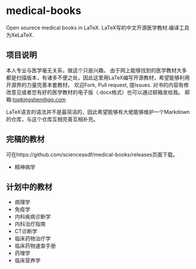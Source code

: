 # medical-books
Open sourece medical books in LaTeX. LaTeX写的中文开源医学教材.编译工具为XeLaTeX.

## 项目说明
本人专业与医学毫无关系，做这个只是兴趣。
由于网上能够找到的医学教材大多都是扫描版本，有诸多不便之处，因此这里用LaTeX编写开源教材，希望能够利用开源界的力量完善本套教材。
欢迎Fork, Pull request, 提Issues. 对书的内容有修改意见或者您有好的医学教材的电子版（.docx格式）也可以通过邮箱发给我。
邮箱:topkingshen@qq.com 
  
LaTeX语言的语法并不是最简洁的，因此希望能够有大佬能够维护一个Markdown的仓库，与这个仓库互相完善互相补充。

## 完稿的教材
可在https://github.com/scienceasdf/medical-books/releases页面下载。
* 精神病学

## 计划中的教材

* 病理学
* 免疫学
* 内科疾病诊断学
* 内科治疗指南
* CT诊断学
* 临床药物治疗学
* 临床药物速查手册
* 药理学
* 临床营养学


